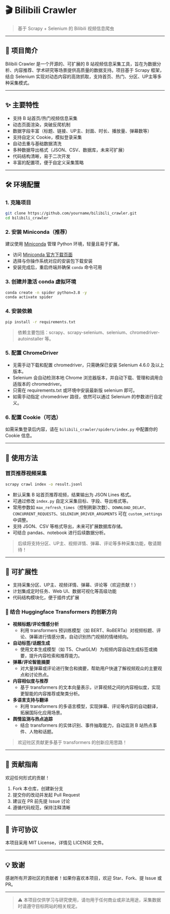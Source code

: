 # 🎬 Bilibili Crawler

> 基于 Scrapy + Selenium 的 Bilibili 视频信息爬虫

---

## 🚀 项目简介

Bilibili Crawler 是一个开源的、可扩展的 B 站视频信息采集工具，旨在为数据分析、内容推荐、学术研究等场景提供高质量的数据支持。项目基于 Scrapy 框架，结合 Selenium 实现对动态内容的高效抓取，支持首页、热门、分区、UP主等多种采集模式。

---

## ✨ 主要特性

- 支持 B 站首页/热门视频信息采集
- 动态页面渲染，突破反爬机制
- 数据字段丰富（标题、链接、UP主、封面、时长、播放量、弹幕数等）
- 支持自定义 Cookie，模拟登录采集
- 自动去重与基础数据清洗
- 多种数据导出格式（JSON、CSV、数据库，未来可扩展）
- 代码结构清晰，易于二次开发
- 丰富的配置项，便于自定义采集策略

---

## 🛠️ 环境配置

### 1. 克隆项目
```bash
git clone https://github.com/yourname/bilibili_crawler.git
cd bilibili_crawler
```

### 2. 安装 Miniconda（推荐）

建议使用 [Miniconda](https://docs.conda.io/en/latest/miniconda.html) 管理 Python 环境，轻量且易于扩展。

- 访问 [Miniconda 官方下载页面](https://docs.conda.io/en/latest/miniconda.html)
- 选择与你操作系统对应的安装包下载安装
- 安装完成后，重启终端并确保 `conda` 命令可用

### 3. 创建并激活 conda 虚拟环境

```bash
conda create -n spider python=3.8 -y
conda activate spider
```

### 4. 安装依赖

```bash
pip install -r requirements.txt
```

> 依赖主要包括：scrapy、scrapy-selenium、selenium、chromedriver-autoinstaller 等。

### 5. 配置 ChromeDriver

- 无需手动下载和配置 chromedriver，只需确保已安装 Selenium 4.6.0 及以上版本。
- Selenium 会自动检测本地 Chrome 浏览器版本，并自动下载、管理和调用合适版本的 chromedriver。
- 只需在 requirements.txt 或环境中安装最新版 selenium 即可。
- 如需手动指定 chromedriver 路径，依然可以通过 Selenium 的参数进行自定义。

### 6. 配置 Cookie（可选）

如需采集登录后内容，请在 `bilibili_crawler/spiders/index.py` 中配置你的 Cookie 信息。

---

## 🚦 使用方法

### 首页推荐视频采集

```bash
scrapy crawl index -o result.jsonl
```

- 默认采集 B 站首页推荐视频，结果输出为 JSON Lines 格式。
- 可通过修改 `index.py` 自定义采集目标、字段、导出格式等。
- 常用参数如 `max_refresh_times`（控制刷新次数）、`DOWNLOAD_DELAY`、`CONCURRENT_REQUESTS`、`SELENIUM_DRIVER_ARGUMENTS` 可在 `custom_settings` 中调整。
- 支持 JSON、CSV 等格式导出，未来可扩展数据库存储。
- 可结合 pandas、notebook 进行后续数据分析。

> 后续将支持分区、UP主、视频详情、弹幕、评论等多种采集功能，敬请期待！

---

## 🧩 可扩展性

- 支持采集分区、UP主、视频详情、弹幕、评论等（欢迎贡献！）
- 计划集成定时任务、Web UI、数据可视化等高级功能
- 代码结构模块化，便于插件式扩展

### 🤖 结合 Huggingface Transformers 的创新方向

- **视频标题/评论情感分析**
  - 利用 transformers 预训练模型（如 BERT、RoBERTa）对视频标题、评论、弹幕进行情感分类，自动识别热门视频的情绪倾向。
- **自动标签/话题生成**
  - 使用文本生成模型（如 T5、ChatGLM）为视频内容自动生成标签或摘要，提升内容检索和推荐能力。
- **弹幕/评论智能摘要**
  - 对大量弹幕或评论进行聚合和摘要，帮助用户快速了解视频观众的主要观点和讨论热点。
- **内容相似度与推荐**
  - 基于 transformers 的文本向量表示，计算视频之间的内容相似度，实现更智能的内容推荐或聚类分析。
- **多语言支持与翻译**
  - 利用 transformers 的多语言模型，实现弹幕、评论等内容的自动翻译，拓展国际化应用场景。
- **舆情监测与热点追踪**
  - 结合 transformers 的实体识别、事件抽取能力，自动监测 B 站热点事件、人物和话题。

> 欢迎社区贡献更多基于 transformers 的创新应用思路！

---

## 🤝 贡献指南

欢迎任何形式的贡献！

1. Fork 本仓库，创建新分支
2. 提交你的改动并发起 Pull Request
3. 建议在 PR 前先提 Issue 讨论
4. 遵循代码规范，保持注释清晰

---

## 📄 许可协议

本项目采用 MIT License，详情见 LICENSE 文件。

---

## 💡 致谢

感谢所有开源社区的贡献者！如果你喜欢本项目，欢迎 Star、Fork、提 Issue 或 PR。

---

> ⚠️ 本项目仅供学习与研究使用，请勿用于任何商业或非法用途，采集数据时请遵守目标网站的相关规定。
